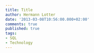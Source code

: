 ```yaml
---
title: Title
author: Hermann Lotter
date: '2013-03-08T10:56:00.000+02:00'
comments: true
published: true
tags:
- SQL
- Technology
---
```


